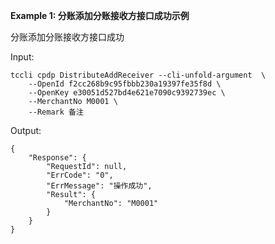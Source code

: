**Example 1: 分账添加分账接收方接口成功示例**

分账添加分账接收方接口成功

Input: 

```
tccli cpdp DistributeAddReceiver --cli-unfold-argument  \
    --OpenId f2cc268b9c95fbbb230a19397fe35f8d \
    --OpenKey e30051d527bd4e621e7090c9392739ec \
    --MerchantNo M0001 \
    --Remark 备注
```

Output: 
```
{
    "Response": {
        "RequestId": null,
        "ErrCode": "0",
        "ErrMessage": "操作成功",
        "Result": {
            "MerchantNo": "M0001"
        }
    }
}
```

